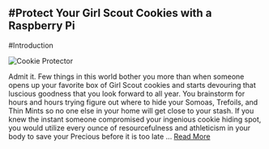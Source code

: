 #Protect Your Girl Scout Cookies with a Raspberry Pi
---

#Introduction

![Cookie Protector](https://github.com/InitialState/precious-protector/wiki/img/cookie_protector.jpg)

Admit it. Few things in this world bother you more than when someone opens up your favorite box of Girl Scout cookies and starts devouring that luscious goodness that you look forward to all year. You brainstorm for hours and hours trying figure out where to hide your Somoas, Trefoils, and Thin Mints so no one else in your home will get close to your stash. If you knew the instant someone compromised your ingenious cookie hiding spot, you would utilize every ounce of resourcefulness and athleticism in your body to save your Precious before it is too late ... [Read More](https://github.com/InitialState/precious-protector/wiki)
